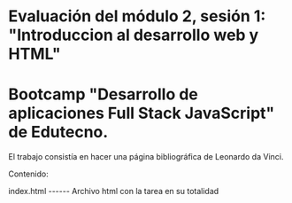 # Evaluación del módulo 2, sesión 1: "Introduccion al desarrollo web y HTML"
# Bootcamp "Desarrollo de aplicaciones Full Stack JavaScript" de Edutecno.

El trabajo consistía en hacer una página bibliográfica de Leonardo da Vinci.

Contenido:

index.html ------ Archivo html con la tarea en su totalidad


